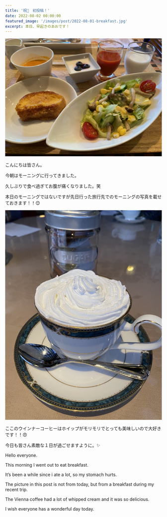 ```yaml
---
title: '祝🎉　初投稿！'
date: 2022-08-02 00:00:00
featured_image: '/images/post/2022-08-01-breakfast.jpg'
excerpt: 本日、早起きのあおです！
---
```


![](/images/post/2022-08-01-breakfast.jpg)

こんにちは皆さん。

今朝はモーニングに行ってきました。

久しぶりで食べ過ぎてお腹が痛くなりました。笑

本日のモーニングではないですが先日行った旅行先でのモーニングの写真を載せておきます！！😊

![](/images/post/2022-08-01-coffee.jpg)

ここのウインナーコーヒーはホイップがモリモリでとっても美味しいので大好きです！！😍

今日も皆さん素敵な１日が過ごせますように。✨


Hello everyone.

This morning I went out to eat breakfast.

It’s been a while since i ate a lot, so my stomach hurts.

The picture in this post is not from today, but from a breakfast during my recent trip.

The Vienna coffee had a lot of whipped cream and it was so delicious.

I wish everyone has a wonderful day today.



